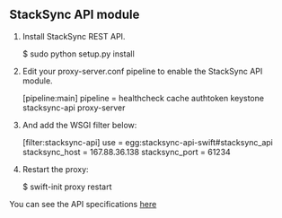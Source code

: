 StackSync API module
--------------------


1) Install StackSync REST API.

    $ sudo python setup.py install


2) Edit your proxy-server.conf pipeline to enable the StackSync API module.

    [pipeline:main]
    pipeline = healthcheck cache authtoken keystone stacksync-api proxy-server

3) And add the WSGI filter below:

    [filter:stacksync-api]
    use = egg:stacksync-api-swift#stacksync_api
    stacksync_host = 167.88.36.138
    stacksync_port = 61234

4) Restart the proxy:

    $ swift-init proxy restart

You can see the API specifications [here](https://github.com/stacksync/swift-API/blob/master/StackSync_API_Specifications.md)
